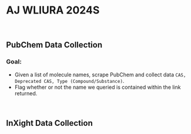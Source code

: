 # AJ WLIURA 2024S

<br>

## PubChem Data Collection

### Goal:

- Given a list of molecule names, scrape PubChem and collect data `CAS, Deprecated CAS, Type (Compound/Substance)`.
- Flag whether or not the name we queried is contained within the link returned.

<br>

## InXight Data Collection
